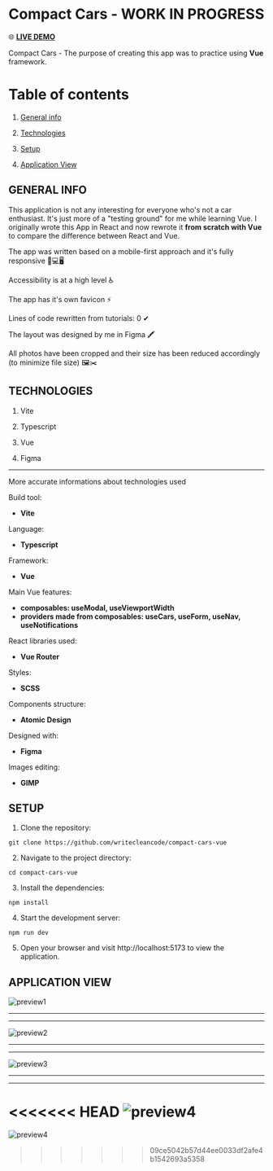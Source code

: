 # Compact Cars - WORK IN PROGRESS

🌐 [**LIVE DEMO**](https://writecleancode.github.io/compact-cars-vue/)



Compact Cars - The purpose of creating this app was to practice using **Vue** framework.



# Table of contents

1. [General info](#general-info)

2. [Technologies](#technologies)

3. [Setup](#setup)

4. [Application View](application-view)



## GENERAL INFO

This application is not any interesting for everyone who's not a car enthusiast. It's just more of a "testing ground" for me while learning Vue. I originally wrote this App in React and now rewrote it **from scratch with Vue** to compare the difference between React and Vue.

The app was written based on a mobile-first approach and it's fully responsive 📱💻🖥

Accessibility is at a high level ♿

The app has it's own favicon ⚡

Lines of code rewritten from tutorials: 0 ✔

The layout was designed by me in Figma 🖍

All photos have been cropped and their size has been reduced accordingly (to minimize file size) 🖼✂



## TECHNOLOGIES

1. Vite

2. Typescript

3. Vue

4. Figma

---

More accurate informations about technologies used

Build tool:
- **Vite**

Language:
- **Typescript**

Framework:
- **Vue**

Main Vue features:
- **composables: useModal, useViewportWidth**
- **providers made from composables: useCars, useForm, useNav, useNotifications**

React libraries used:
- **Vue Router**

Styles:
- **SCSS**

Components structure:
- **Atomic Design**

Designed with:
- **Figma**

Images editing:
- **GIMP**


## SETUP

1. Clone the repository:

```
git clone https://github.com/writecleancode/compact-cars-vue
```

2. Navigate to the project directory:

```
cd compact-cars-vue
```

3. Install the dependencies:

```
npm install
```

4. Start the development server:

```
npm run dev
```

5. Open your browser and visit http://localhost:5173 to view the application.



## APPLICATION VIEW

![preview1](https://github.com/user-attachments/assets/368ab7f0-6465-4420-8edd-81b8a4bd4716)
***
***
![preview2](https://github.com/user-attachments/assets/3e809765-3e36-4b91-8043-e1ef9497feb3)
***
***
![preview3](https://github.com/user-attachments/assets/050aa3d6-4b5c-4d64-9640-2ec47523e6e9)
***
***
<<<<<<< HEAD
![preview4](https://github.com/user-attachments/assets/9fe2556e-06bb-421e-99d2-7d02bb405859)
=======
![preview4](https://github.com/user-attachments/assets/9fe2556e-06bb-421e-99d2-7d02bb405859)



>>>>>>> 09ce5042b57d44ee0033df2afe4b1542693a5358
